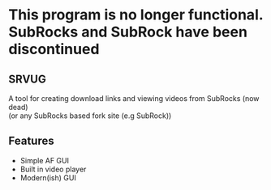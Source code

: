 # This program is no longer functional. SubRocks and SubRock have been discontinued
## SRVUG
A tool for creating download links and viewing videos from SubRocks (now dead)  
(or any SubRocks based fork site (e.g SubRock))  
## Features
* Simple AF GUI  
* Built in video player
* Modern(ish) GUI
